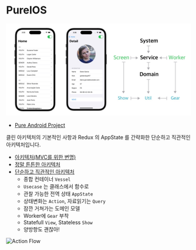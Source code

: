 # PureIOS

![Architecture](asset-pure-ios.jpg)

* [Pure Android Project](https://github.com/kiroshin/PureAOS)

클린 아키텍처의 기본적인 사항과 Redux 의 AppState 를 간략화한 단순하고 직관적인 아키텍처입니다.

* [아키텍처(MVC를 위한 변명)](https://kiroshin.github.io/2024-07-15-architecture)
* [정말 튼튼한 아키텍처](https://kiroshin.github.io/2024-07-17-pure-simple)
* [단순하고 직관적인 아키텍처](https://kiroshin.github.io/2024-07-22-hello-pure)
  - 종합 컨테이너 `Vessel`
  - `Usecase` 는 클래스에서 함수로
  - 관찰 가능한 전역 상태 `AppState`
  - 상태변화는 `Action`, 자료읽기는 `Query`
  - 잠깐 거쳐가는 도메인 모델
  - Worker에 `Gear` 부착
  - Statefull `View`, Stateless `Show`
  - 양방향도 괜찮아!


![Action Flow](/assets/architecture-action-flow.svg)